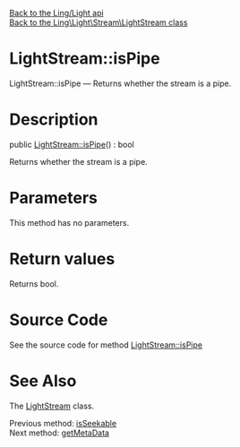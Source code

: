 [Back to the Ling/Light api](https://github.com/lingtalfi/Light/blob/master/doc/api/Ling/Light.md)<br>
[Back to the Ling\Light\Stream\LightStream class](https://github.com/lingtalfi/Light/blob/master/doc/api/Ling/Light/Stream/LightStream.md)


LightStream::isPipe
================



LightStream::isPipe — Returns whether the stream is a pipe.




Description
================


public [LightStream::isPipe](https://github.com/lingtalfi/Light/blob/master/doc/api/Ling/Light/Stream/LightStream/isPipe.md)() : bool




Returns whether the stream is a pipe.




Parameters
================

This method has no parameters.


Return values
================

Returns bool.








Source Code
===========
See the source code for method [LightStream::isPipe](https://github.com/lingtalfi/Light/blob/master/Stream/LightStream.php#L284-L294)


See Also
================

The [LightStream](https://github.com/lingtalfi/Light/blob/master/doc/api/Ling/Light/Stream/LightStream.md) class.

Previous method: [isSeekable](https://github.com/lingtalfi/Light/blob/master/doc/api/Ling/Light/Stream/LightStream/isSeekable.md)<br>Next method: [getMetaData](https://github.com/lingtalfi/Light/blob/master/doc/api/Ling/Light/Stream/LightStream/getMetaData.md)<br>

